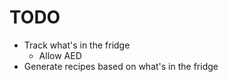 TODO
====

- Track what's in the fridge
  - Allow AED
- Generate recipes based on what's in the fridge
